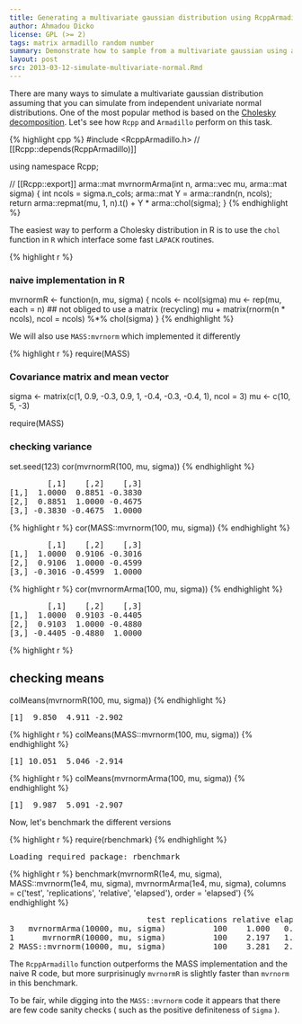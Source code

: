 ```yaml
---
title: Generating a multivariate gaussian distribution using RcppArmadillo
author: Ahmadou Dicko
license: GPL (>= 2)
tags: matrix armadillo random number
summary: Demonstrate how to sample from a multivariate gaussian using a Cholesky decomposition
layout: post
src: 2013-03-12-simulate-multivariate-normal.Rmd
---
```


There are many ways to simulate a multivariate gaussian distribution assuming that you can simulate from independent univariate normal distributions. 
One of the most popular method is based on the [Cholesky decomposition][1].
Let's see how `Rcpp` and `Armadillo` perform on this task.



{% highlight cpp %}
#include <RcppArmadillo.h>
// [[Rcpp::depends(RcppArmadillo)]]

using namespace Rcpp;

// [[Rcpp::export]]
arma::mat mvrnormArma(int n, arma::vec mu, arma::mat sigma) {
   int ncols = sigma.n_cols;
   arma::mat Y = arma::randn(n, ncols);
   return arma::repmat(mu, 1, n).t() + Y * arma::chol(sigma);
}
{% endhighlight %}



The easiest way to perform a Cholesky distribution in R is to use  the ``chol`` function in `R` which interface some fast `LAPACK` routines.



{% highlight r %}
### naive implementation in R
mvrnormR <- function(n, mu, sigma) {
    ncols <- ncol(sigma)
    mu <- rep(mu, each = n) ## not obliged to use a matrix (recycling)
    mu + matrix(rnorm(n * ncols), ncol = ncols) %*% chol(sigma)
}
{% endhighlight %}


We will also use ``MASS:mvrnorm`` which implemented it differently


{% highlight r %}
require(MASS)
### Covariance matrix and mean vector
sigma <- matrix(c(1, 0.9, -0.3, 0.9, 1, -0.4, -0.3, -0.4, 1), ncol = 3)
mu <- c(10, 5, -3)

require(MASS)
### checking variance
set.seed(123)
cor(mvrnormR(100, mu,  sigma))
{% endhighlight %}



<pre class="output">
        [,1]    [,2]    [,3]
[1,]  1.0000  0.8851 -0.3830
[2,]  0.8851  1.0000 -0.4675
[3,] -0.3830 -0.4675  1.0000
</pre>



{% highlight r %}
cor(MASS::mvrnorm(100, mu, sigma))
{% endhighlight %}



<pre class="output">
        [,1]    [,2]    [,3]
[1,]  1.0000  0.9106 -0.3016
[2,]  0.9106  1.0000 -0.4599
[3,] -0.3016 -0.4599  1.0000
</pre>



{% highlight r %}
cor(mvrnormArma(100, mu, sigma))
{% endhighlight %}



<pre class="output">
        [,1]    [,2]    [,3]
[1,]  1.0000  0.9103 -0.4405
[2,]  0.9103  1.0000 -0.4880
[3,] -0.4405 -0.4880  1.0000
</pre>



{% highlight r %}

## checking means
colMeans(mvrnormR(100, mu, sigma))
{% endhighlight %}



<pre class="output">
[1]  9.850  4.911 -2.902
</pre>



{% highlight r %}
colMeans(MASS::mvrnorm(100, mu, sigma))
{% endhighlight %}



<pre class="output">
[1] 10.051  5.046 -2.914
</pre>



{% highlight r %}
colMeans(mvrnormArma(100, mu, sigma))
{% endhighlight %}



<pre class="output">
[1]  9.987  5.091 -2.907
</pre>


Now, let's benchmark the different versions


{% highlight r %}
require(rbenchmark)
{% endhighlight %}



<pre class="output">
Loading required package: rbenchmark
</pre>



{% highlight r %}
benchmark(mvrnormR(1e4, mu, sigma),
          MASS::mvrnorm(1e4, mu, sigma),
          mvrnormArma(1e4, mu, sigma),
          columns = c('test', 'replications', 'relative', 'elapsed'),
          order = 'elapsed')
{% endhighlight %}



<pre class="output">
                             test replications relative elapsed
3   mvrnormArma(10000, mu, sigma)          100    1.000   0.651
1      mvrnormR(10000, mu, sigma)          100    2.197   1.430
2 MASS::mvrnorm(10000, mu, sigma)          100    3.281   2.136
</pre>


The ``RcppArmadillo`` function outperforms the MASS implementation and the naive R code, but more surprisinugly ``mvrnormR`` is slightly faster than ``mvrnorm`` in this benchmark.

To be fair, while digging into the ``MASS::mvrnorm`` code it appears that there are few code sanity checks ( such as the positive definiteness  of `Sigma` ).



[1]: http://en.wikipedia.org/wiki/Cholesky_decomposition
